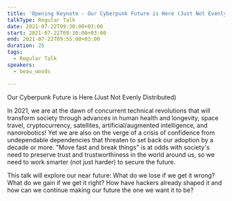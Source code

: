 ```yaml
---
title: 'Opening Keynote - Our Cyberpunk Future is Here (Just Not Evenly Distributed)'
talkType: Regular Talk
date: 2021-07-22T09:30:00+03:00
start: 2021-07-22T09:30:00+03:00
end: 2021-07-22T09:55:00+03:00
duration: 25
tags:
  - Regular Talk
speakers:
  - beau_woods

---
```

Our Cyberpunk Future is Here (Just Not Evenly Distributed)

In 2021, we are at the dawn of concurrent technical revolutions that will transform society through advances in human health and longevity, space travel, cryptocurrency, satellites, artificial/augmented intelligence, and nanorobotics! Yet we are also on the verge of a crisis of confidence from undependable dependencies that threaten to set back our adoption by a decade or more. "Move fast and break things" is at odds with society's need to preserve trust and trustworthiness in the world around us, so we need to work smarter (not just harder) to secure the future.

This talk will explore our near future: What do we lose if we get it wrong? What do we gain if we get it right? How have hackers already shaped it and how can we continue making our future the one we want it to be?